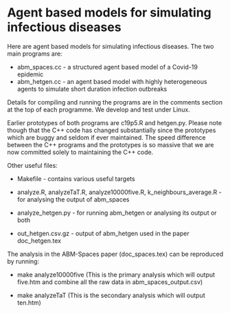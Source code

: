 # Agent based models for simulating infectious diseases

Here are agent based models for simulating infectious diseases. The two main
programs are:

- abm_spaces.cc - a structured agent based model of a Covid-19 epidemic
- abm_hetgen.cc - an agent based model with highly heterogeneous agents to simulate
  short duration infection outbreaks

Details for compiling and running the programs are in the comments section at
the top of each programme. We develop and test under Linux.

Earlier prototypes of both programs are c19p5.R and hetgen.py. Please note
though that the C++ code has changed substantially since the prototypes which
are buggy and seldom if ever maintained. The speed difference between the C++
programs and the prototypes is so massive that we are now committed solely to
maintaining the C++ code.

Other useful files:

- Makefile - contains various useful targets

- analyze.R, analyzeTaT.R, analyze10000five.R, k_neighbours_average.R - for
  analysing the output of abm_spaces

- analyze_hetgen.py - for running abm_hetgen or analysing its output or both

- out_hetgen.csv.gz - output of abm_hetgen used in the paper doc_hetgen.tex

The analysis in the ABM-Spaces paper (doc_spaces.tex) can be reproduced by running:

- make analyze10000five (This is the primary analysis which will output five.htm
  and combine all the raw data in abm_spaces_output.csv)

- make analyzeTaT (This is the secondary analysis which will output ten.htm)
